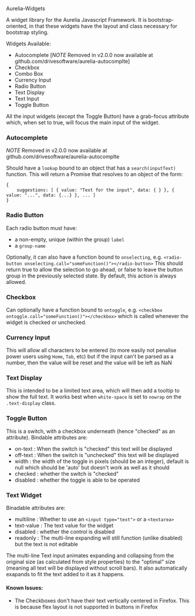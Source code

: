 Aurelia-Widgets

A widget library for the Aurelia Javascript Framework.  It is bootstrap-oriented, in that these widgets have the layout and class necessary for bootstrap styling.

Widgets Available:

- Autocomplete [*NOTE* Removed in v2.0.0 now available at github.com/drivesoftware/aurelia-autocomplte]
- Checkbox
- Combo Box
- Currency Input
- Radio Button
- Text Display
- Text Input
- Toggle Button

All the input widgets (except the Toggle Button) have a grab-focus attribute which, when set to true, will focus the main input of the widget.

### Autocomplete

*NOTE* Removed in v2.0.0 now available at github.com/drivesoftware/aurelia-autocomplte

Should have a `lookup` bound to an object that has a `search(inputText)` function.  This will return a Promise that resolves to an object of the form:
```
{
    suggestions: [ { value: "Text for the input", data: { } }, { value: "...", data: {...} }, ... ]
}
```

### Radio Button

Each radio button must have:
  - a non-empty, unique (within the group) `label`
  - a `group-name`

Optionally, it can also have a function bound to `onselecting`, e.g. `<radio-button onselecting.call="someFunction()"></radio-button>`
This should return true to allow the selection to go ahead, or false to leave the button group in the previously selected state.
By default, this action is always allowed.


### Checkbox
Can optionally have a function bound to `ontoggle`,  e.g. `<checkbox ontoggle.call="someFunction()"></checkbox>` which is
called whenever the widget is checked or unchecked.


### Currency Input
This will allow all characters to be entered (to more easily not penalise power users using `Home`, `Tab`, etc) but if the input
can't be parsed as a number, then the value will be reset and the value will be left as NaN

### Text Display
This is intended to be a limited text area, which will then add a tooltip to show the full text.  It works best when
`white-space` is set to `nowrap` on the `.text-display` class.

### Toggle Button
This is a switch, with a checkbox underneath (hence "checked" as an attribute).  Bindable attributes are:
- on-text : When the switch is "checked" this text will be displayed
- off-text : When the switch is "unchecked" this text will be displayed
- width : the width of the toggle in pixels (should be an integer), default is null which should be 'auto' but doesn't work as well as it should
- checked : whether the switch is "checked"
- disabled : whether the toggle is able to be operated

### Text Widget
Binadable attributes are:
- multiline : Whether to use an `<input type="text">` or a `<textarea>`
- text-value : The text value for the widget
- disabled : whether the control is disabled
- readonly : The multi-line expanding will still function (unlike disabled) but the text is not editable

The multi-line Text input animates expanding and collapsing from the original size (as calculated from style properties) to the "optimal" size (meaning
all text will be displayed without scroll bars).  It also automatically exapands to fit the text added to it as it happens.

#### Known Issues:
- The Checkboxes don't have their text vertically centered in Firefox.  This is because flex layout is not supported in buttons in Firefox